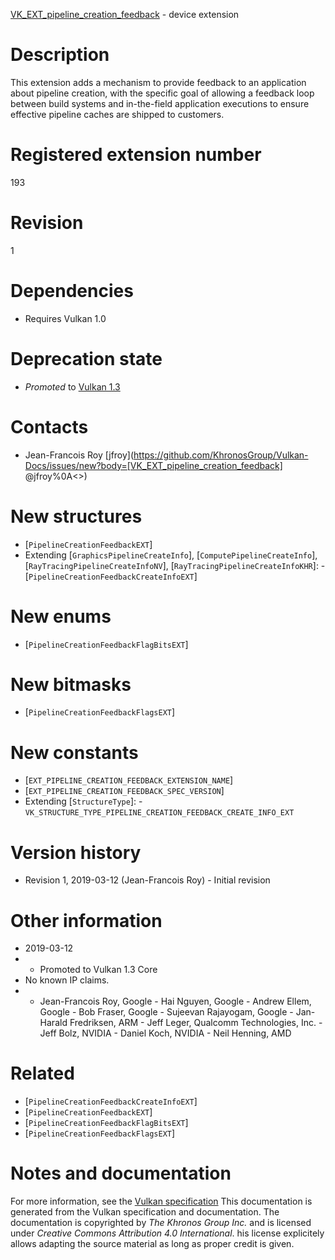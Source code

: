 [VK_EXT_pipeline_creation_feedback](https://www.khronos.org/registry/vulkan/specs/1.3-extensions/man/html/VK_EXT_pipeline_creation_feedback.html) - device extension

# Description
This extension adds a mechanism to provide feedback to an application about
pipeline creation, with the specific goal of allowing a feedback loop
between build systems and in-the-field application executions to ensure
effective pipeline caches are shipped to customers.

# Registered extension number
193

# Revision
1

# Dependencies
- Requires Vulkan 1.0

# Deprecation state
- *Promoted* to [Vulkan 1.3](https://www.khronos.org/registry/vulkan/specs/1.3-extensions/html/vkspec.html#versions-1.3-promotions)

# Contacts
- Jean-Francois Roy [jfroy](https://github.com/KhronosGroup/Vulkan-Docs/issues/new?body=[VK_EXT_pipeline_creation_feedback] @jfroy%0A<<Here describe the issue or question you have about the VK_EXT_pipeline_creation_feedback extension>>)

# New structures
- [`PipelineCreationFeedbackEXT`]
- Extending [`GraphicsPipelineCreateInfo`], [`ComputePipelineCreateInfo`], [`RayTracingPipelineCreateInfoNV`], [`RayTracingPipelineCreateInfoKHR`]:  - [`PipelineCreationFeedbackCreateInfoEXT`]

# New enums
- [`PipelineCreationFeedbackFlagBitsEXT`]

# New bitmasks
- [`PipelineCreationFeedbackFlagsEXT`]

# New constants
- [`EXT_PIPELINE_CREATION_FEEDBACK_EXTENSION_NAME`]
- [`EXT_PIPELINE_CREATION_FEEDBACK_SPEC_VERSION`]
- Extending [`StructureType`]:  - `VK_STRUCTURE_TYPE_PIPELINE_CREATION_FEEDBACK_CREATE_INFO_EXT`

# Version history
- Revision 1, 2019-03-12 (Jean-Francois Roy)  - Initial revision

# Other information
* 2019-03-12
*   - Promoted to Vulkan 1.3 Core 
* No known IP claims.
*   - Jean-Francois Roy, Google  - Hai Nguyen, Google  - Andrew Ellem, Google  - Bob Fraser, Google  - Sujeevan Rajayogam, Google  - Jan-Harald Fredriksen, ARM  - Jeff Leger, Qualcomm Technologies, Inc.  - Jeff Bolz, NVIDIA  - Daniel Koch, NVIDIA  - Neil Henning, AMD

# Related
- [`PipelineCreationFeedbackCreateInfoEXT`]
- [`PipelineCreationFeedbackEXT`]
- [`PipelineCreationFeedbackFlagBitsEXT`]
- [`PipelineCreationFeedbackFlagsEXT`]

# Notes and documentation
For more information, see the [Vulkan specification](https://www.khronos.org/registry/vulkan/specs/1.3-extensions/html/vkspec.html)
This documentation is generated from the Vulkan specification and documentation.
The documentation is copyrighted by *The Khronos Group Inc.* and is licensed under *Creative Commons Attribution 4.0 International*.
his license explicitely allows adapting the source material as long as proper credit is given.
        